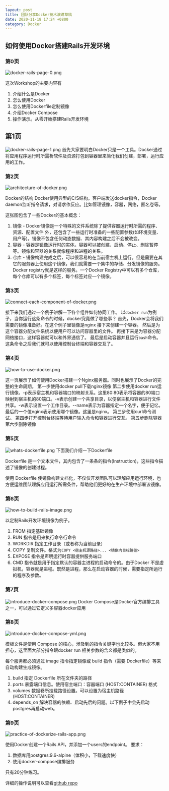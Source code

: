 ```yaml
---
layout: post
title: 团队分享Docker技术演讲草稿
date: 2020-11-18 17:24 +0800
category: Docker
---
```


## 如何使用Docker搭建Rails开发环境

### 第0页

![docker-rails-page-0.png](/images/docker-rails-page-0.png)

这次Workshop的主要内容有
1. 介绍什么是Docker
2. 怎么使用Docker
3. 怎么使用Dockerfile定制镜像
4. 介绍Docker Compose
5. 操作演示。从零开始搭建Rails开发环境

## 第1页

![docker-rails-page-1.png](/images/docker-rails-page-1.png)
首先大家要明白Docker只是一个工具。Docker通过将应用程序运行时所需析软件及资源打包到容器里来简化我们创建，部署，运行应用的工作。

### 第2页

![architecture-of-docker.png](/images/architecture-of-docker.png)

Docker的结构
Docker使用典型的C/S结构。客户端发送docker指令，Docker daemon监听指令请求，对请求作反应。比如管理镜像，容器，网络，匿名卷等。

这张图包含了一些Docker的基本概念：
1. 镜像 - Docker镜像是一个特殊的文件系统除了提供容器运行时所需的程序、资源、配置文件 外，还包含了一些运行时准备的一些配置参数(如环境变量、用户等)。镜像不包含任何动态数据、其内容构建之后不会被改变。
2. 容器 - 容器是镜像运行时的实体。容器可以被创建、启动、停止、删除暂停等。镜像和容器的关系就像程序和进程的关系。
3. 仓库 - 镜像构建完成之后，可以很容易的在当前宿主机上运行。但是需要在其它的服务器上使用这个镜像，我们就需要一个集中的存储、分发镜像的服务。Docker registry就是这样的服务。一个Docker Registry中可以有多个仓库，每个仓库可以有多个标签，每个标签对应一个镜像。

### 第3页

![connect-each-component-of-docker.png](/images/connect-each-component-of-docker.png)

接下来我们通过一个例子讲解一下各个组件如何协同工作。
以`docker run`为例子，当你运行这条命令的时候，docker究竟做了哪些事？
首先，Docker会将我们需要的镜像准备好。在这个例子里镜像是nginx
接下来创建一个容器。
然后是为这个容器分配文件系统以便用户可以访问容器里的文件。
再接下来是为容器分配网络接口，这样容器就可以和外界通信了。
最后是启动容器并且运行`bash`命令。这条命令之后我们就可以使用控制台终端和容器交互了。

### 第4页

![how-to-use-docker.png ](/images/how-to-use-docker.png)

这一页展示了如何使用Docker搭建一个Nginx服务器。同时也展示了Docker的完整的生命周期。
第一步使用docker pull下载nginx镜像
第二步使用docker run运行镜像。-p表示宿主机和容器端口的映射关系。这里80:80表示将容器的80端口映射到宿主机的80端口。-v表示创建一个共享目录，以便宿主机和容器进行文件共享。-w表示设置一个工作目录。--name表示为容器指定一个名字，便于记忆。最后的一个值nginx表示使用哪个镜像。这里是nginx。
第三步使用curl命令测试。
第四步打开控制台终端等待用户输入命令和容器进行交互。
第五步删除容器
第六步删除镜像

### 第5页
![whats-dockerfile.png](/images/whats-dockerfile.png)
下面我们介绍一下Dockerfile

Dockerfile 是一个文本文件，其内包含了一条条的指令(Instruction)，这些指令描述了镜像的创建过程。

使用 Dockerfile 使镜像构建文档化，不仅仅开发团队可以理解应用运行环境，也方便运维团队理解应用运行所需条件，帮助他们更好的在生产环境中部署该镜像。

### 第6页
![how-to-build-rails-image.png](/images/how-to-build-rails-image.png)

以定制Rails开发环境镜像为例子。
1. FROM 指定基础镜像
2. RUN 指令是用来执行命令行命令
3. WORKDIR 指定工作目录（或者称为当前目录）
4. COPY 复制文件。格式为`COPY <宿主机源路径>... <镜像内目标路径>`
5. EXPOSE 指令是声明运行时容器提供服务端口
6. CMD 指令就是用于指定默认的容器主进程的启动命令的。由于Docker 不是虚拟机，容器就是进程。既然是进程，那么在启动容器的时候，需要指定所运行的程序及参数。

### 第7页
![introduce-docker-compose.png](/images/introduce-docker-compose.png)
Docker Compose是Docker官方编排工具之一，可以通过它定义多容器docker应用

### 第8页

![introduce-docker-compose-yml.png](/images/introduce-docker-compose-yml.png)

模板文件是使用 Compose 的核心，涉及到的指令关键字也比较多。但大家不用担心，这里面大部分指令跟docker run 相关参数的含义都是类似的。

每个服务都必须通过 image 指令指定镜像或 build 指令（需要 Dockerfile）等来自动构建生成镜像。

1. build 指定 Dockerfile 所在文件夹的路径
2. ports 暴露端口信息。使用宿主端口：容器端口 (HOST:CONTAINER) 格式
3. volumes 数据卷所挂载路径设置。可以设置为宿主机路径(HOST:CONTAINER)
4. depends_on 解决容器的依赖、启动先后的问题。以下例子中会先启动postgres再启动web。

### 第9页
![practice-of-dockerize-rails-app.png](/images/practice-of-dockerize-rails-app.png)

使用Docker创建一个Rails API，并添加一个users的endpoint。
要求：

1. 数据库用postgres:9.6-alpine（体积小，下载速度快）
2. 使用docker-compose编排服务

只有20分钟练习。

详细的操作说明可以查看[github repo](https://github.com/yyandrew/dockerize-rails-app/tree/14e84e49c88bd9d162b75bbfe16e2903797b5f9b)

